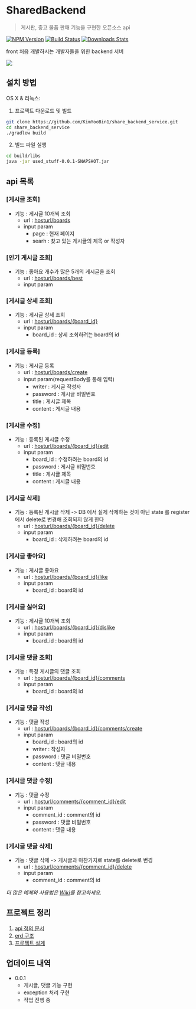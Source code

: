 # SharedBackend
> 게시판, 중고 물품 판매 기능을 구현한 오픈소스 api

[![NPM Version][npm-image]][npm-url]
[![Build Status][travis-image]][travis-url]
[![Downloads Stats][npm-downloads]][npm-url]

front 처음 개발하시는 개발자들을 위한 backend 서버

![](../header.png)

## 설치 방법

OS X & 리눅스:
1. 프로젝트 다운로드 및 빌드
```sh
git clone https://github.com/KimYooBin1/share_backend_service.git
cd share_backend_service
./gradlew build
```

2. 빌드 파일 실행
```sh
cd build/libs
java -jar used_stuff-0.0.1-SNAPSHOT.jar 
```
   
## api 목록

### [게시글 조회]
* 기능 : 게시글 10개씩 조회
   * url : [hosturl/boards](http://localhost:8080/boards)
   * input param
      * page : 현재 페이지
      * searh : 찾고 있는 게시글의 제목 or 작성자 
### [인기 게시글 조회]
* 기능 : 좋아요 개수가 많은 5개의 게시글을 조회
   * url : [hosturl/boards/best](http://localhost:8080/boards/beat)
   * input param
### [게시글 상세 조회]
* 기능 : 게시글 상세 조회
   * url : [hosturl/boards/{board_id}](http://localhost:8080/boards/1)
   * input param
      * board_id : 상세 조회하려는 board의 id
### [게시글 등록]
* 기능 : 게시글 등록
   * url : [hosturl/boards/create](http://localhost:8080/boards/create)
   * input param(requestBody를 통해 입력)
      * writer : 게시글 작성자
      * password : 게시글 비밀번호
      * title : 게시글 제목
      * content : 게시글 내용
### [게시글 수정]
* 기능 : 등록된 게시글 수정
   * url : [hosturl/boards/{board_id}/edit](http://localhost:8080/boards/1/edit)
   * input param
      * board_id : 수정하려는 board의 id
      * password : 게시글 비밀번호
      * title : 게시글 제목
      * content : 게시글 내용
### [게시글 삭제]
* 기능 : 등록된 게시글 삭제 -> DB 에서 실제 삭제하는 것이 아닌 state 를 register 에서 delete로 변경해 조회되지 않게 한다
   * url : [hosturl/boards/{board_id}/delete](http://localhost:8080/boards/1/delete)
   * input param
      * board_id : 삭제하려는 board의 id
### [게시글 좋아요]
* 기능 : 게시글 좋아요
   * url : [hosturl/boards/{board_id}/like](http://localhost:8080/boards/1/like)
   * input param
      * board_id : board의 id
### [게시글 싫어요]
* 기능 : 게시글 10개씩 조회
   * url : [hosturl/boards/{board_id}/dislike](http://localhost:8080/boards/1/dislike)
   * input param
      * board_id : board의 id
### [게시글 댓글 조회]
* 기능 : 특정 게시글의 댓글 조회
   * url : [hosturl/boards/{board_id}/comments](http://localhost:8080/boards/1/comments)
   * input param
      * board_id : board의 id
### [게시글 댓글 작성]
* 기능 : 댓글 작성
   * url : [hosturl/boards/{board_id}/comments/create](http://localhost:8080/boards/1/comments/create)
   * input param
      * board_id : board의 id
      * writer : 작성자
      * password : 댓글 비밀번호
      * content : 댓글 내용
### [게시글 댓글 수정]
* 기능 : 댓글 수정
   * url : [hosturl/comments/{comment_id}/edit](http://localhost:8080/comments/1/edit)
   * input param
      * comment_id : comment의 id
      * password : 댓글 비밀번호
      * content : 댓글 내용
### [게시글 댓글 삭제]
* 기능 : 댓글 삭제 -> 게시글과 마찬가지로 state를 delete로 변경
   * url : [hosturl/comments/{comment_id}/delete](http://localhost:8080/comments/1/delete)
   * input param
      * comment_id : comment의 id

_더 많은 예제와 사용법은 [Wiki][wiki]를 참고하세요._



## 프로젝트 정리
1. [api 정의 문서](https://docs.google.com/spreadsheets/d/1G-QWd5c6JL1anTlZtuoILePIFl0Aj8eBA71GOUsMkqg/edit?usp=sharing)
2. [erd 구조](https://www.erdcloud.com/p/7v6o6H3My5NaATopx)
3. [프로젝트 설계](https://few-fireplace-d66.notion.site/be8d253acb0043e48f38ddaf5cff6d37?v=8431170b236c4c55a8da142c709a2352&pvs=4)


## 업데이트 내역

* 0.0.1
    * 게시글, 댓글 기능 구현
    * exception 처리 구현
    * 작업 진행 중



<!-- Markdown link & img dfn's -->
[npm-image]: https://img.shields.io/npm/v/datadog-metrics.svg?style=flat-square
[npm-url]: https://npmjs.org/package/datadog-metrics
[npm-downloads]: https://img.shields.io/npm/dm/datadog-metrics.svg?style=flat-square
[travis-image]: https://img.shields.io/travis/dbader/node-datadog-metrics/master.svg?style=flat-square
[travis-url]: https://travis-ci.org/dbader/node-datadog-metrics
[wiki]: https://github.com/yourname/yourproject/wiki
